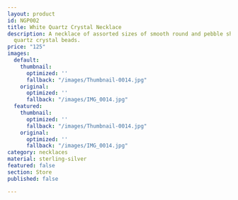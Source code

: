 ```yaml
---
layout: product
id: NGP002
title: White Quartz Crystal Necklace
description: A necklace of assorted sizes of smooth round and pebble shaped white
  quartz crystal beads.
price: "125"
images:
  default:
    thumbnail:
      optimized: ''
      fallback: "/images/Thumbnail-0014.jpg"
    original:
      optimized: ''
      fallback: "/images/IMG_0014.jpg"
  featured:
    thumbnail:
      optimized: ''
      fallback: "/images/Thumbnail-0014.jpg"
    original:
      optimized: ''
      fallback: "/images/IMG_0014.jpg"
category: necklaces
material: sterling-silver
featured: false
section: Store
published: false

---
```


